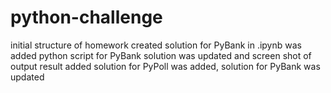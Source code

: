 # python-challenge
initial structure of homework created
solution for PyBank in .ipynb was added
python script for PyBank solution was updated and screen shot of output result added
solution for PyPoll was added, solution for PyBank was updated